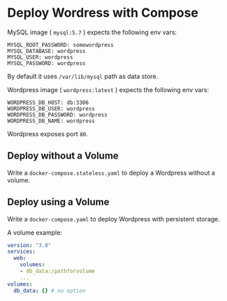 # Deploy Wordress with Compose

MySQL image ( `mysql:5.7` ) expects the following env vars:
```
MYSQL_ROOT_PASSWORD: somewordpress
MYSQL_DATABASE: wordpress
MYSQL_USER: wordpress
MYSQL_PASSWORD: wordpress
```

By default it uses `/var/lib/mysql` path as data store.

Wordpress image  ( `wordpress:latest` ) expects the following env vars:
```
WORDPRESS_DB_HOST: db:3306
WORDPRESS_DB_USER: wordpress
WORDPRESS_DB_PASSWORD: wordpress
WORDPRESS_DB_NAME: wordpress
```

Wordpress exposes port `80`.

## Deploy without a Volume

Write a `docker-compose.stateless.yaml` to deploy a Wordpress without a volume.

## Deploy using a Volume

Write a `docker-compose.yaml` to deploy Wordpress with persistent storage.

A volume example:
```yaml
version: "3.8"
services:
  web:
    volumes:
    - db_data:/pathforvolume
    ...
volumes:
  db_data: {} # no option
```